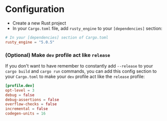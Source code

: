 # Configuration

- Create a new Rust project
- In your `Cargo.toml` file, add `rusty_engine` to your `[dependencies]` section:

```toml
# In your [dependencies] section of Cargo.toml
rusty_engine = "5.0.5"
```

### (Optional) Make `dev` profile act like `release`

If you don't want to have remember to constantly add `--release` to your `cargo build` and `cargo run` commands, you can add this config section to your `Cargo.toml` to make your `dev` profile act like the `release` profile:

```toml
[profile.dev]
opt-level = 3
debug = false
debug-assertions = false
overflow-checks = false
incremental = false
codegen-units = 16
```
